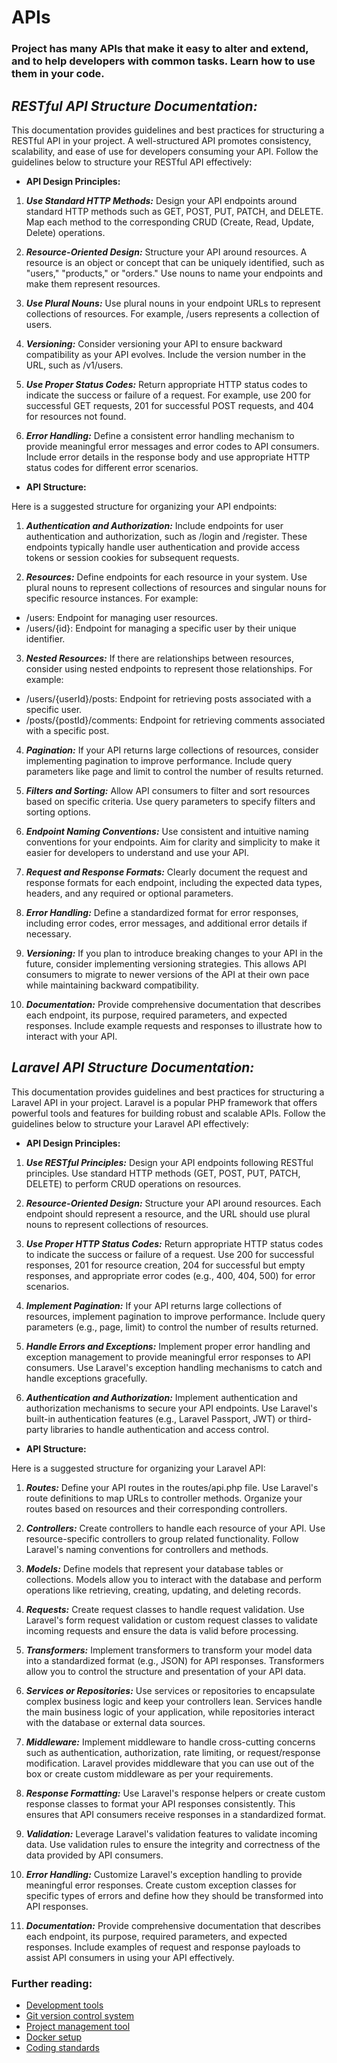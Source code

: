 # **APIs**

### Project has many APIs that make it easy to alter and extend, and to help developers with common tasks. Learn how to use them in your code.

## **_RESTful API Structure Documentation:_**

This documentation provides guidelines and best practices for structuring a RESTful API in your project. A well-structured API promotes consistency, scalability, and ease of use for developers consuming your API. Follow the guidelines below to structure your RESTful API effectively:

- **API Design Principles:**

1. ***Use Standard HTTP Methods:*** Design your API endpoints around standard HTTP methods such as GET, POST, PUT, PATCH, and DELETE. Map each method to the corresponding CRUD (Create, Read, Update, Delete) operations.

2. ***Resource-Oriented Design:*** Structure your API around resources. A resource is an object or concept that can be uniquely identified, such as "users," "products," or "orders." Use nouns to name your endpoints and make them represent resources.

3. ***Use Plural Nouns:*** Use plural nouns in your endpoint URLs to represent collections of resources. For example, /users represents a collection of users.

4. ***Versioning:*** Consider versioning your API to ensure backward compatibility as your API evolves. Include the version number in the URL, such as /v1/users.

5. ***Use Proper Status Codes:*** Return appropriate HTTP status codes to indicate the success or failure of a request. For example, use 200 for successful GET requests, 201 for successful POST requests, and 404 for resources not found.

6. ***Error Handling:*** Define a consistent error handling mechanism to provide meaningful error messages and error codes to API consumers. Include error details in the response body and use appropriate HTTP status codes for different error scenarios.

- **API Structure:**

Here is a suggested structure for organizing your API endpoints:

1. ***Authentication and Authorization:*** Include endpoints for user authentication and authorization, such as /login and /register. These endpoints typically handle user authentication and provide access tokens or session cookies for subsequent requests.

2. ***Resources:*** Define endpoints for each resource in your system. Use plural nouns to represent collections of resources and singular nouns for specific resource instances. For example:

- /users: Endpoint for managing user resources.
- /users/{id}: Endpoint for managing a specific user by their unique identifier.

3. ***Nested Resources:*** If there are relationships between resources, consider using nested endpoints to represent those relationships. For example:

- /users/{userId}/posts: Endpoint for retrieving posts associated with a specific user.
- /posts/{postId}/comments: Endpoint for retrieving comments associated with a specific post.

4. ***Pagination:*** If your API returns large collections of resources, consider implementing pagination to improve performance. Include query parameters like page and limit to control the number of results returned.

5. ***Filters and Sorting:*** Allow API consumers to filter and sort resources based on specific criteria. Use query parameters to specify filters and sorting options.

6. ***Endpoint Naming Conventions:*** Use consistent and intuitive naming conventions for your endpoints. Aim for clarity and simplicity to make it easier for developers to understand and use your API.

7. ***Request and Response Formats:*** Clearly document the request and response formats for each endpoint, including the expected data types, headers, and any required or optional parameters.

8. ***Error Handling:*** Define a standardized format for error responses, including error codes, error messages, and additional error details if necessary.

9. ***Versioning:*** If you plan to introduce breaking changes to your API in the future, consider implementing versioning strategies. This allows API consumers to migrate to newer versions of the API at their own pace while maintaining backward compatibility.

10. ***Documentation:*** Provide comprehensive documentation that describes each endpoint, its purpose, required parameters, and expected responses. Include example requests and responses to illustrate how to interact with your API.

## **_Laravel API Structure Documentation:_**

This documentation provides guidelines and best practices for structuring a Laravel API in your project. Laravel is a popular PHP framework that offers powerful tools and features for building robust and scalable APIs. Follow the guidelines below to structure your Laravel API effectively:

- **API Design Principles:**

1. ***Use RESTful Principles:*** Design your API endpoints following RESTful principles. Use standard HTTP methods (GET, POST, PUT, PATCH, DELETE) to perform CRUD operations on resources.

2. ***Resource-Oriented Design:*** Structure your API around resources. Each endpoint should represent a resource, and the URL should use plural nouns to represent collections of resources.

3. ***Use Proper HTTP Status Codes:*** Return appropriate HTTP status codes to indicate the success or failure of a request. Use 200 for successful responses, 201 for resource creation, 204 for successful but empty responses, and appropriate error codes (e.g., 400, 404, 500) for error scenarios.

4. ***Implement Pagination:*** If your API returns large collections of resources, implement pagination to improve performance. Include query parameters (e.g., page, limit) to control the number of results returned.

5. ***Handle Errors and Exceptions:*** Implement proper error handling and exception management to provide meaningful error responses to API consumers. Use Laravel's exception handling mechanisms to catch and handle exceptions gracefully.

6. ***Authentication and Authorization:*** Implement authentication and authorization mechanisms to secure your API endpoints. Use Laravel's built-in authentication features (e.g., Laravel Passport, JWT) or third-party libraries to handle authentication and access control.

- **API Structure:**

Here is a suggested structure for organizing your Laravel API:

1. ***Routes:*** Define your API routes in the routes/api.php file. Use Laravel's route definitions to map URLs to controller methods. Organize your routes based on resources and their corresponding controllers.

2. ***Controllers:*** Create controllers to handle each resource of your API. Use resource-specific controllers to group related functionality. Follow Laravel's naming conventions for controllers and methods.

3. ***Models:*** Define models that represent your database tables or collections. Models allow you to interact with the database and perform operations like retrieving, creating, updating, and deleting records.

4. ***Requests:*** Create request classes to handle request validation. Use Laravel's form request validation or custom request classes to validate incoming requests and ensure the data is valid before processing.

5. ***Transformers:*** Implement transformers to transform your model data into a standardized format (e.g., JSON) for API responses. Transformers allow you to control the structure and presentation of your API data.

6. ***Services or Repositories:*** Use services or repositories to encapsulate complex business logic and keep your controllers lean. Services handle the main business logic of your application, while repositories interact with the database or external data sources.

7. ***Middleware:*** Implement middleware to handle cross-cutting concerns such as authentication, authorization, rate limiting, or request/response modification. Laravel provides middleware that you can use out of the box or create custom middleware as per your requirements.

8. ***Response Formatting:*** Use Laravel's response helpers or create custom response classes to format your API responses consistently. This ensures that API consumers receive responses in a standardized format.

9. ***Validation:*** Leverage Laravel's validation features to validate incoming data. Use validation rules to ensure the integrity and correctness of the data provided by API consumers.

10. ***Error Handling:*** Customize Laravel's exception handling to provide meaningful error responses. Create custom exception classes for specific types of errors and define how they should be transformed into API responses.

11. ***Documentation:*** Provide comprehensive documentation that describes each endpoint, its purpose, required parameters, and expected responses. Include examples of request and response payloads to assist API consumers in using your API effectively.

### **Further reading:**

- [Development tools](./README.md)
- [Git version control system](./Git_Version.md)
- [Project management tool](./Project_Management.md)
- [Docker setup](./Docker_Setup.md)
- [Coding standards](./Coding_Standards.md)
